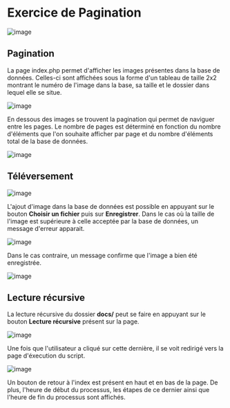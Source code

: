 # Exercice de Pagination
![image](https://user-images.githubusercontent.com/72400479/159758366-d73f449c-ad33-43e8-80c0-36fcc1482cf0.png)

## Pagination
La page index.php permet d'afficher les images présentes dans la base de données. Celles-ci sont affichées sous la forme d'un tableau de taille 2x2 montrant le numéro de l'image dans la base, sa taille et le dossier dans lequel elle se situe.

![image](https://user-images.githubusercontent.com/72400479/159757940-ba8d7e1a-7602-403f-a24e-f0c436e8d7b3.png)

En dessous des images se trouvent la pagination qui permet de naviguer entre les pages. Le nombre de pages est déterminé en fonction du nombre d'éléments que l'on souhaite afficher par page et du nombre d'éléments total de la base de données.

![image](https://user-images.githubusercontent.com/72400479/159758220-8eaee2da-b394-47aa-a6bf-be9d94023d01.png)

## Téléversement
![image](https://user-images.githubusercontent.com/72400479/159755015-74bdac1c-031f-4f3a-8484-cb1aa997d67c.png)

L'ajout d'image dans la base de données est possible en appuyant sur le bouton __Choisir un fichier__ puis sur __Enregistrer__. Dans le cas où la taille de l'image est supérieure à celle acceptée par la base de données, un message d'erreur apparait.

![image](https://user-images.githubusercontent.com/72400479/159756579-ca7a1bb6-6dc3-478d-ae75-b62e40049de4.png)

Dans le cas contraire, un message confirme que l'image a bien été enregistrée.

![image](https://user-images.githubusercontent.com/72400479/159756765-cf05ca22-b604-4d4f-8627-f84b9827f9c6.png)


## Lecture récursive

La lecture récursive du dossier __docs/__ peut se faire en appuyant sur le bouton __Lecture récursive__ présent sur la page.

![image](https://user-images.githubusercontent.com/72400479/159757144-9c592931-85de-470e-87b0-a2a9ff555b2f.png)

Une fois que l'utilisateur a cliqué sur cette dernière, il se voit redirigé vers la page d'éxecution du script.

![image](https://user-images.githubusercontent.com/72400479/159757309-853835d7-75af-4c8d-ab6c-827eb494eead.png)

Un bouton de retour à l'index est présent en haut et en bas de la page. De plus, l'heure de début du processus, les étapes de ce dernier ainsi que l'heure de fin du processus sont affichés.
